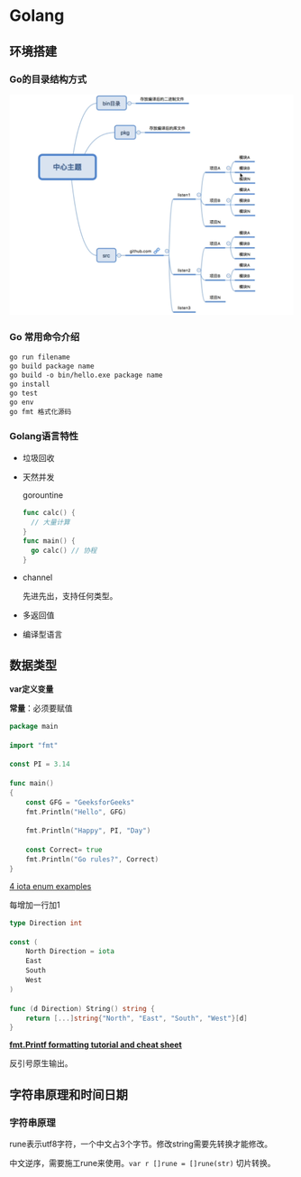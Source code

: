 # Golang

## 环境搭建

### Go的目录结构方式

![image-20220708141013265](images/image-20220708141013265.png)



### Go 常用命令介绍

```shell
go run filename
go build package name
go build -o bin/hello.exe package name
go install 
go test
go env 
go fmt 格式化源码
```

### Golang语言特性

- 垃圾回收

- 天然并发

  gorountine

  ```go
  func calc() {
  	// 大量计算
  }
  func main() {
  	go calc() // 协程
  }
  ```

- channel

  先进先出，支持任何类型。

- 多返回值

- 编译型语言

## 数据类型

**var定义变量**

**常量**：必须要赋值

```go
package main

import "fmt"

const PI = 3.14

func main()
{
	const GFG = "GeeksforGeeks"
	fmt.Println("Hello", GFG)

	fmt.Println("Happy", PI, "Day")

	const Correct= true
	fmt.Println("Go rules?", Correct)
}
```

[4 iota enum examples](https://yourbasic.org/golang/iota/)

每增加一行加1

```go
type Direction int

const (
    North Direction = iota
    East
    South
    West
)

func (d Direction) String() string {
    return [...]string{"North", "East", "South", "West"}[d]
}		
```

**[fmt.Printf formatting tutorial and cheat sheet](https://yourbasic.org/golang/fmt-printf-reference-cheat-sheet/#float)**

反引号原生输出。

## 字符串原理和时间日期

### 字符串原理

rune表示utf8字符，一个中文占3个字节。修改string需要先转换才能修改。

中文逆序，需要施工rune来使用。`var r []rune = []rune(str)` 切片转换。







